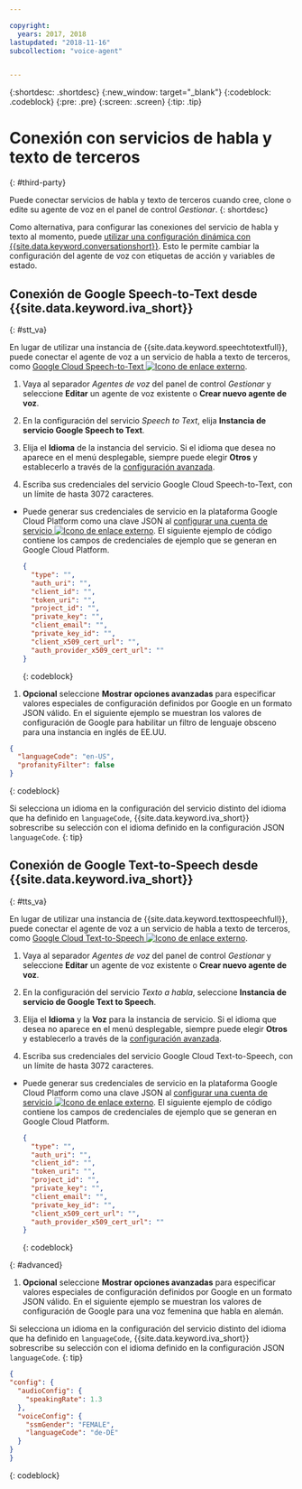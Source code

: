 ```yaml
---

copyright:
  years: 2017, 2018
lastupdated: "2018-11-16"
subcollection: "voice-agent"


---
```


{:shortdesc: .shortdesc}
{:new_window: target="_blank"}
{:codeblock: .codeblock}
{:pre: .pre}
{:screen: .screen}
{:tip: .tip}


# Conexión con servicios de habla y texto de terceros
{: #third-party}

Puede conectar servicios de habla y texto de terceros cuando cree, clone o edite su agente de voz en el panel de control _Gestionar_.
{: shortdesc}

Como alternativa, para configurar las conexiones del servicio de habla y texto al momento, puede [utilizar una configuración dinámica con {{site.data.keyword.conversationshort}}](/docs/services/voice-agent?topic=voice-agent-dynamic-donfig). Esto le permite cambiar la configuración del agente de voz con etiquetas de acción y variables de estado.

## Conexión de Google Speech-to-Text desde {{site.data.keyword.iva_short}}
{: #stt_va}

En lugar de utilizar una instancia de {{site.data.keyword.speechtotextfull}}, puede conectar el agente de voz a un servicio de habla a texto de terceros, como [Google Cloud Speech-to-Text ![Icono de enlace externo](../../icons/launch-glyph.svg "Icono de enlace externo")](https://cloud.google.com/speech-to-text/).

1. Vaya al separador _Agentes de voz_ del panel de control _Gestionar_ y seleccione **Editar** un agente de voz existente o **Crear nuevo agente de voz**.

1. En la configuración del servicio _Speech to Text_, elija **Instancia de servicio Google Speech to Text**.

1. Elija el **Idioma** de la instancia del servicio. Si el idioma que desea no aparece en el menú desplegable, siempre puede elegir **Otros** y establecerlo a través de la [configuración avanzada](/docs/services/voice-agent?topic=voice-agent-third-party#advanced).

1. Escriba sus credenciales del servicio Google Cloud Speech-to-Text, con un límite de hasta 3072 caracteres.
  * Puede generar sus credenciales de servicio en la plataforma Google Cloud Platform como una clave JSON al [configurar una cuenta de servicio ![Icono de enlace externo](../../icons/launch-glyph.svg "Icono de enlace externo")](https://cloud.google.com/video-intelligence/docs/common/auth#set_up_a_service_account). El siguiente ejemplo de código contiene los campos de credenciales de ejemplo que se generan en Google Cloud Platform.

    ```json
    {
      "type": "",
      "auth_uri": "",
      "client_id": "",
      "token_uri": "",
      "project_id": "",
      "private_key": "",
      "client_email": "",
      "private_key_id": "",
      "client_x509_cert_url": "",
      "auth_provider_x509_cert_url": ""
    }
    ```
    {: codeblock}

1. **Opcional** seleccione **Mostrar opciones avanzadas** para especificar valores especiales de configuración definidos por Google en un formato JSON válido.
  En el siguiente ejemplo se muestran los valores de configuración de Google para habilitar un filtro de lenguaje obsceno para una instancia en inglés de EE.UU.
  ```json
  {
    "languageCode": "en-US",
    "profanityFilter": false
  }
  ```
  {: codeblock}

  Si selecciona un idioma en la configuración del servicio distinto del idioma que ha definido en `languageCode`, {{site.data.keyword.iva_short}} sobrescribe su selección con el idioma definido en la configuración JSON `languageCode`.
  {: tip}

## Conexión de Google Text-to-Speech desde {{site.data.keyword.iva_short}}
{: #tts_va}

En lugar de utilizar una instancia de {{site.data.keyword.texttospeechfull}}, puede conectar el agente de voz a un servicio de habla a texto de terceros, como [Google Cloud Text-to-Speech ![Icono de enlace externo](../../icons/launch-glyph.svg "Icono de enlace externo")](https://cloud.google.com/text-to-speech/).

1. Vaya al separador _Agentes de voz_ del panel de control _Gestionar_ y seleccione **Editar** un agente de voz existente o **Crear nuevo agente de voz**.

1. En la configuración del servicio _Texto a habla_, seleccione **Instancia de servicio de Google Text to Speech**.

1. Elija el **Idioma** y la **Voz** para la instancia de servicio. Si el idioma que desea no aparece en el menú desplegable, siempre puede elegir **Otros** y establecerlo a través de la [configuración avanzada](/docs/services/voice-agent?topic=voice-agent-third-party#advanced).

1. Escriba sus credenciales del servicio Google Cloud Text-to-Speech, con un límite de hasta 3072 caracteres.
  * Puede generar sus credenciales de servicio en la plataforma Google Cloud Platform como una clave JSON al [configurar una cuenta de servicio ![Icono de enlace externo](../../icons/launch-glyph.svg "Icono de enlace externo")](https://cloud.google.com/video-intelligence/docs/common/auth#set_up_a_service_account). El siguiente ejemplo de código contiene los campos de credenciales de ejemplo que se generan en Google Cloud Platform.

    ```json
    {
      "type": "",
      "auth_uri": "",
      "client_id": "",
      "token_uri": "",
      "project_id": "",
      "private_key": "",
      "client_email": "",
      "private_key_id": "",
      "client_x509_cert_url": "",
      "auth_provider_x509_cert_url": ""
    }
    ```
    {: codeblock}

{: #advanced}
1. **Opcional** seleccione **Mostrar opciones avanzadas** para especificar valores especiales de configuración definidos por Google en un formato JSON válido.
  En el siguiente ejemplo se muestran los valores de configuración de Google para una voz femenina que habla en alemán.

  Si selecciona un idioma en la configuración del servicio distinto del idioma que ha definido en `languageCode`, {{site.data.keyword.iva_short}} sobrescribe su selección con el idioma definido en la configuración JSON `languageCode`.
  {: tip}

  ```json
  {
  "config": {
    "audioConfig": {
      "speakingRate": 1.3
    },
    "voiceConfig": {
      "ssmGender": "FEMALE",
      "languageCode": "de-DE"
    }
  }
  }
  ```
  {: codeblock}
